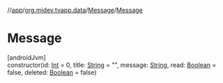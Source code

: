 //[app](../../../index.md)/[org.mjdev.tvapp.data](../index.md)/[Message](index.md)/[Message](-message.md)

# Message

[androidJvm]\
constructor(id: [Int](https://kotlinlang.org/api/latest/jvm/stdlib/kotlin/-int/index.html) = 0, title: [String](https://kotlinlang.org/api/latest/jvm/stdlib/kotlin/-string/index.html) = &quot;&quot;, message: [String](https://kotlinlang.org/api/latest/jvm/stdlib/kotlin/-string/index.html), read: [Boolean](https://kotlinlang.org/api/latest/jvm/stdlib/kotlin/-boolean/index.html) = false, deleted: [Boolean](https://kotlinlang.org/api/latest/jvm/stdlib/kotlin/-boolean/index.html) = false)
